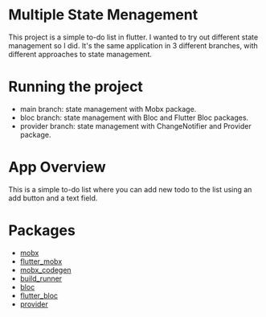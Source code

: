 # Multiple State Menagement

This project is a simple to-do list in flutter.
I wanted to try out different state management so I did.
It's the same application in 3 different branches, with different approaches to state management.


# Running the project
- main branch: state management with Mobx package.
- bloc branch: state management with Bloc and Flutter Bloc packages.
- provider branch: state management with ChangeNotifier and Provider package.



# App Overview

This is a simple to-do list where you can add new todo to the list using an add button and a text field.


# Packages 

- [mobx](https://pub.dev/packages/mobx)
- [flutter_mobx](https://pub.dev/packages/flutter_mobx)
- [mobx_codegen](https://pub.dev/packages/mobx_codegen)
- [build_runner](https://pub.dev/packages/build_runner)
- [bloc](https://pub.dev/packages/bloc)
- [flutter_bloc](https://pub.dev/packages/flutter_bloc)
- [provider](https://pub.dev/packages/provider)